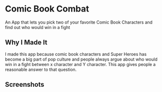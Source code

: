 # Comic Book Combat

An App that lets you pick two of your favorite Comic Book Characters and find out who would win in a fight

## Why I Made It

I made this app because comic book characters and Super Heroes has become a big part of pop culture and people always argue
about who would win in a fight between x character and Y character. This app gives people a reasonable answer to that question.

## Screenshots



